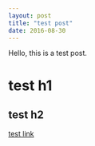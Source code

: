 ```yaml
---
layout: post
title: "test post"
date: 2016-08-30
---
```


Hello, this is a test post.


# test h1


## test h2

[test link](http://opencare.cc)
